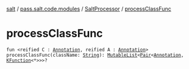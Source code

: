 [salt](../../index.md) / [pass.salt.code.modules](../index.md) / [SaltProcessor](index.md) / [processClassFunc](./process-class-func.md)

# processClassFunc

`fun <reified C : `[`Annotation`](https://kotlinlang.org/api/latest/jvm/stdlib/kotlin/-annotation/index.html)`, reified A : `[`Annotation`](https://kotlinlang.org/api/latest/jvm/stdlib/kotlin/-annotation/index.html)`> processClassFunc(className: `[`String`](https://kotlinlang.org/api/latest/jvm/stdlib/kotlin/-string/index.html)`): `[`MutableList`](https://kotlinlang.org/api/latest/jvm/stdlib/kotlin.collections/-mutable-list/index.html)`<`[`Pair`](https://kotlinlang.org/api/latest/jvm/stdlib/kotlin/-pair/index.html)`<`[`Annotation`](https://kotlinlang.org/api/latest/jvm/stdlib/kotlin/-annotation/index.html)`, `[`KFunction`](https://kotlinlang.org/api/latest/jvm/stdlib/kotlin.reflect/-k-function/index.html)`<*>>>?`